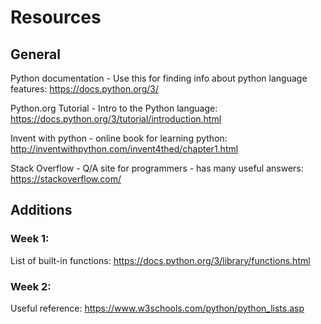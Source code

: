 # Resources


## General

Python documentation - Use this for finding info about python language features: https://docs.python.org/3/ 

Python.org Tutorial - Intro to the Python language: https://docs.python.org/3/tutorial/introduction.html 

Invent with python - online book for learning python: http://inventwithpython.com/invent4thed/chapter1.html 

Stack Overflow - Q/A site for programmers - has many useful answers: https://stackoverflow.com/

## Additions

### Week 1:
List of built-in functions: https://docs.python.org/3/library/functions.html

### Week 2:
Useful reference: https://www.w3schools.com/python/python_lists.asp


